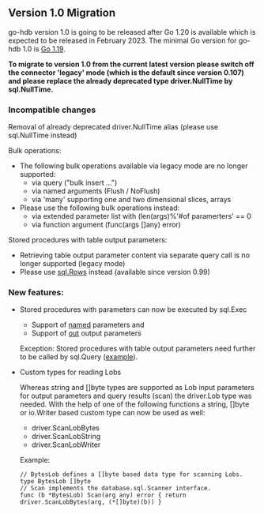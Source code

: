 
## Version 1.0 Migration

go-hdb version 1.0 is going to be released after Go 1.20 is available which is expected to be released in February 2023. The minimal Go version for go-hdb 1.0 is [Go 1.19](https://go.dev/doc/devel/release#go1.19).

__To migrate to version 1.0 from the current latest version please switch off the connector 'legacy' mode (which is the default since version 0.107) and please replace the already deprecated type driver.NullTime by sql.NullTime.__

### Incompatible changes

Removal of already deprecated driver.NullTime alias (please use sql.NullTime instead)

Bulk operations:

- The following bulk operations available via legacy mode are no longer supported:
  - via query ("bulk insert ...")
  - via named arguments (Flush / NoFlush)
  - via 'many' supporting one and two dimensional slices, arrays
- Please use the following bulk operations instead:
  - via extended parameter list with (len(args)%'#of paramerters' == 0
  - via function argument (func(args []any) error)

Stored procedures with table output parameters:

- Retrieving table output parameter content via separate query call is no longer supported (legacy mode)
- Please use [sql.Rows](https://golang.org/pkg/database/sql/#Rows) instead (available since version 0.99)

### New features:

- Stored procedures with parameters can now be executed by sql.Exec
  - Support of [named](https://pkg.go.dev/database/sql#Named) parameters and
  - Support of [out](https://pkg.go.dev/database/sql#Out) output parameters
  
   Exception: Stored procedures with table output parameters need further to be called by sql.Query ([example](https://github.com/SAP/go-hdb/blob/main/driver/example_call_test.go)).

- Custom types for reading Lobs

  Whereas string and []byte types are supported as Lob input parameters for output parameters and query results (scan) the driver.Lob type was needed.
  With the help of one of the following functions a string, []byte or io.Writer based custom type can now be used as well:
  - driver.ScanLobBytes
  - driver.ScanLobString
  - driver.ScanLobWriter

  Example:
  ```golang
  // BytesLob defines a []byte based data type for scanning Lobs.
  type BytesLob []byte
  // Scan implements the database.sql.Scanner interface.
  func (b *BytesLob) Scan(arg any) error { return driver.ScanLobBytes(arg, (*[]byte)(b)) }    
  ```

